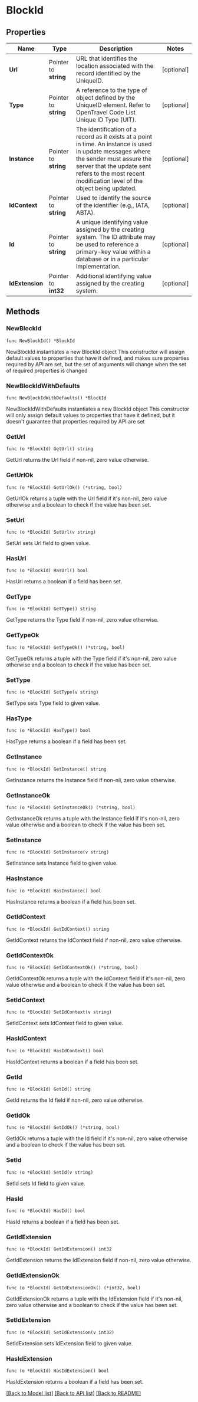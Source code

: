 # BlockId

## Properties

Name | Type | Description | Notes
------------ | ------------- | ------------- | -------------
**Url** | Pointer to **string** | URL that identifies the location associated with the record identified by the UniqueID. | [optional] 
**Type** | Pointer to **string** | A reference to the type of object defined by the UniqueID element. Refer to OpenTravel Code List Unique ID Type (UIT). | [optional] 
**Instance** | Pointer to **string** | The identification of a record as it exists at a point in time. An instance is used in update messages where the sender must assure the server that the update sent refers to the most recent modification level of the object being updated. | [optional] 
**IdContext** | Pointer to **string** | Used to identify the source of the identifier (e.g., IATA, ABTA). | [optional] 
**Id** | Pointer to **string** | A unique identifying value assigned by the creating system. The ID attribute may be used to reference a primary-key value within a database or in a particular implementation. | [optional] 
**IdExtension** | Pointer to **int32** | Additional identifying value assigned by the creating system. | [optional] 

## Methods

### NewBlockId

`func NewBlockId() *BlockId`

NewBlockId instantiates a new BlockId object
This constructor will assign default values to properties that have it defined,
and makes sure properties required by API are set, but the set of arguments
will change when the set of required properties is changed

### NewBlockIdWithDefaults

`func NewBlockIdWithDefaults() *BlockId`

NewBlockIdWithDefaults instantiates a new BlockId object
This constructor will only assign default values to properties that have it defined,
but it doesn't guarantee that properties required by API are set

### GetUrl

`func (o *BlockId) GetUrl() string`

GetUrl returns the Url field if non-nil, zero value otherwise.

### GetUrlOk

`func (o *BlockId) GetUrlOk() (*string, bool)`

GetUrlOk returns a tuple with the Url field if it's non-nil, zero value otherwise
and a boolean to check if the value has been set.

### SetUrl

`func (o *BlockId) SetUrl(v string)`

SetUrl sets Url field to given value.

### HasUrl

`func (o *BlockId) HasUrl() bool`

HasUrl returns a boolean if a field has been set.

### GetType

`func (o *BlockId) GetType() string`

GetType returns the Type field if non-nil, zero value otherwise.

### GetTypeOk

`func (o *BlockId) GetTypeOk() (*string, bool)`

GetTypeOk returns a tuple with the Type field if it's non-nil, zero value otherwise
and a boolean to check if the value has been set.

### SetType

`func (o *BlockId) SetType(v string)`

SetType sets Type field to given value.

### HasType

`func (o *BlockId) HasType() bool`

HasType returns a boolean if a field has been set.

### GetInstance

`func (o *BlockId) GetInstance() string`

GetInstance returns the Instance field if non-nil, zero value otherwise.

### GetInstanceOk

`func (o *BlockId) GetInstanceOk() (*string, bool)`

GetInstanceOk returns a tuple with the Instance field if it's non-nil, zero value otherwise
and a boolean to check if the value has been set.

### SetInstance

`func (o *BlockId) SetInstance(v string)`

SetInstance sets Instance field to given value.

### HasInstance

`func (o *BlockId) HasInstance() bool`

HasInstance returns a boolean if a field has been set.

### GetIdContext

`func (o *BlockId) GetIdContext() string`

GetIdContext returns the IdContext field if non-nil, zero value otherwise.

### GetIdContextOk

`func (o *BlockId) GetIdContextOk() (*string, bool)`

GetIdContextOk returns a tuple with the IdContext field if it's non-nil, zero value otherwise
and a boolean to check if the value has been set.

### SetIdContext

`func (o *BlockId) SetIdContext(v string)`

SetIdContext sets IdContext field to given value.

### HasIdContext

`func (o *BlockId) HasIdContext() bool`

HasIdContext returns a boolean if a field has been set.

### GetId

`func (o *BlockId) GetId() string`

GetId returns the Id field if non-nil, zero value otherwise.

### GetIdOk

`func (o *BlockId) GetIdOk() (*string, bool)`

GetIdOk returns a tuple with the Id field if it's non-nil, zero value otherwise
and a boolean to check if the value has been set.

### SetId

`func (o *BlockId) SetId(v string)`

SetId sets Id field to given value.

### HasId

`func (o *BlockId) HasId() bool`

HasId returns a boolean if a field has been set.

### GetIdExtension

`func (o *BlockId) GetIdExtension() int32`

GetIdExtension returns the IdExtension field if non-nil, zero value otherwise.

### GetIdExtensionOk

`func (o *BlockId) GetIdExtensionOk() (*int32, bool)`

GetIdExtensionOk returns a tuple with the IdExtension field if it's non-nil, zero value otherwise
and a boolean to check if the value has been set.

### SetIdExtension

`func (o *BlockId) SetIdExtension(v int32)`

SetIdExtension sets IdExtension field to given value.

### HasIdExtension

`func (o *BlockId) HasIdExtension() bool`

HasIdExtension returns a boolean if a field has been set.


[[Back to Model list]](../README.md#documentation-for-models) [[Back to API list]](../README.md#documentation-for-api-endpoints) [[Back to README]](../README.md)


